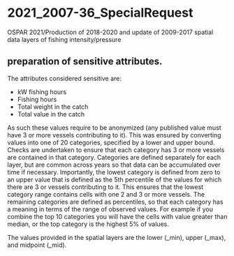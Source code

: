 # 2021_2007-36_SpecialRequest
 OSPAR 2021/Production of 2018-2020 and update of 2009-2017 spatial data layers of fishing intensity/pressure

## preparation of sensitive attributes.

The attributes considered sensitive are:

* kW fishing hours
* Fishing hours
* Total weight in the catch
* Total value in the catch

As such these values require to be anonymized (any published value must have 3 or more vessels contributing to it). This was ensured by converting values into one of 20 categories, specified by a lower and upper bound. Checks are undertaken to ensure that each category has 3 or more vessels are contained in that category. Categories are defined separately for each layer, but are common across years so that data can be accumulated over time if necessary. Importantly, the lowest category is defined from zero to an upper value that is defined as the 5th percentile of the values for which there are 3 or vessels contributing to it. This ensures that the lowest category range contains cells with one 2 and 3 or more vessels. The remaining categories are defined as percentiles, so that each category has a meaning in terms of the range of observed values. For example if you combine the top 10 categories you will have the cells with value greater than median, or the top category is the highest 5% of values.

The values provided in the spatial layers are the lower (_min), upper (_max), and midpoint (_mid).